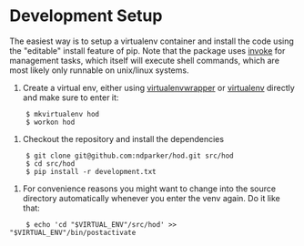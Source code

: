 # Development Setup

The easiest way is to setup a virtualenv container and install the code using
the "editable" install feature of pip. Note that the package uses
[invoke](http://www.pyinvoke.org/) for management tasks, which itself will
execute shell commands, which are most likely only runnable on unix/linux
systems.

1. Create a virtual env, either using [virtualenvwrapper](https://virtualenvwrapper.readthedocs.io/en/latest/) or [virtualenv](https://pypi.python.org/pypi/virtualenv) directly and make sure to enter it:

```
    $ mkvirtualenv hod
    $ workon hod
```

1. Checkout the repository and install the dependencies

```
    $ git clone git@github.com:ndparker/hod.git src/hod
    $ cd src/hod
    $ pip install -r development.txt
```

1. For convenience reasons you might want to change into the source directory
   automatically whenever you enter the venv again. Do it like that:

```
    $ echo 'cd "$VIRTUAL_ENV"/src/hod' >> "$VIRTUAL_ENV"/bin/postactivate
```
